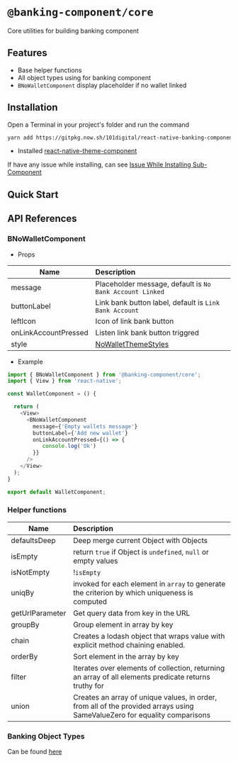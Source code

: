 # `@banking-component/core`

Core utilities for building banking component

## Features

- Base helper functions
- All object types using for banking component
- `BNoWalletComponent` display placeholder if no wallet linked

## Installation

Open a Terminal in your project's folder and run the command

```sh
yarn add https://gitpkg.now.sh/101digital/react-native-banking-components/packages/core
```

- Installed [react-native-theme-component](https://github.com/101digital/react-native-theme-component.git)

If have any issue while installing, can see [Issue While Installing Sub-Component](https://github.com/101digital/react-native-banking-components/blob/master/README.md)

## Quick Start

## API References

### BNoWalletComponent

- Props

| Name                 | Description                                              |
| -------------------- | :------------------------------------------------------- |
| message              | Placeholder message, default is `No Bank Account Linked` |
| buttonLabel          | Link bank button label, default is `Link Bank Account`   |
| leftIcon             | Icon of link bank button                                 |
| onLinkAccountPressed | Listen link bank button triggred                         |
| style                | [NoWalletThemeStyles](./src/no-wallet/index.tsx)         |

- Example

```javascript
import { BNoWalletComponent } from '@banking-component/core';
import { View } from 'react-native';

const WalletComponent = () {

  return (
    <View>
      <BNoWalletComponent
        message={'Empty wallets message'}
        buttonLabel={'Add new wallet'}
        onLinkAccountPressed={() => {
           console.log('Ok')
        }}
      />
    </View>
  );
}

export default WalletComponent;
```

### Helper functions

| Name            | Description                                                                                                               |
| --------------- | :------------------------------------------------------------------------------------------------------------------------ |
| defaultsDeep    | Deep merge current Object with Objects                                                                                    |
| isEmpty         | return `true` if Object is `undefined`, `null` or empty values                                                            |
| isNotEmpty      | !`isEmpty`                                                                                                                |
| uniqBy          | invoked for each element in `array` to generate the criterion by which uniqueness is computed                             |
| getUrlParameter | Get query data from key in the URL                                                                                        |
| groupBy         | Group element in array by key                                                                                             |
| chain           | Creates a lodash object that wraps value with explicit method chaining enabled.                                           |
| orderBy         | Sort element in the array by key                                                                                          |
| filter          | Iterates over elements of collection, returning an array of all elements predicate returns truthy for                     |
| union           | Creates an array of unique values, in order, from all of the provided arrays using SameValueZero for equality comparisons |

### Banking Object Types

Can be found [here](./src/types.ts)
